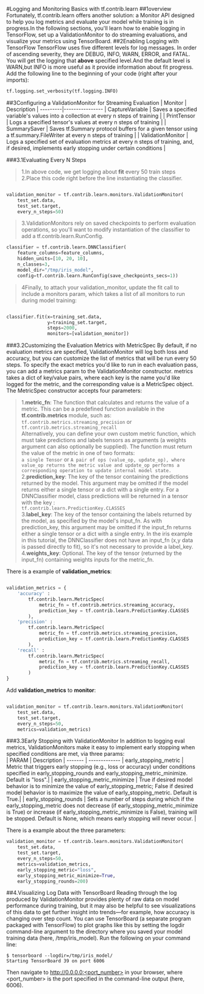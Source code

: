 #Logging and Monitoring Basics with tf.contrib.learn
##1overview
Fortunately, tf.contrib.learn offers another solution: a Monitor API designed to help you log metrics and evaluate your model while training is in progress.In the following sections, you'll learn how to enable logging in TensorFlow, set up a ValidationMonitor to do streaming evaluations, and visualize your metrics using TensorBoard.
##2Enabling Logging with TensorFlow
TensorFlow uses five different levels for log messages. In order of ascending severity, they are DEBUG, INFO, WARN, ERROR, and FATAL.</br>
You will get the logging that **above** specified level.And the default level is WARN,but INFO is more useful as it provide information about fit progress.</br>
Add the following line to the beginning of your code (right after your imports):</br>
```python
tf.logging.set_verbosity(tf.logging.INFO)
```
##3Configuring a ValidationMonitor for Streaming Evaluation
| Monitor | Description |
---------|----------------
| CaptureVariable | Saves a specified variable's values into a collection at every n steps of training |
| PrintTensor | Logs a specified tensor's values at every n steps of training |
| SummarySaver | Saves tf.Summary protocol buffers for a given tensor using a tf.summary.FileWriter at every n steps of training |
| ValidationMonitor | Logs a specified set of evaluation metrics at every n steps of training, and, if desired, implements early stopping under certain conditions |

###3.1Evaluating Every N Steps
>1.In above code, we get logging about **fit** every 50 train steps</br>
>2.Place this code right before the line instantiating the classifier.</br>
```python

validation_monitor = tf.contrib.learn.monitors.ValidationMonitor(
    test_set.data,
    test_set.target,
    every_n_steps=50)
```
>3.ValidationMonitors rely on saved checkpoints to perform evaluation operations, so you'll want to modify instantiation of the classifier to add a tf.contrib.learn.RunConfig.</br>
```python
classifier = tf.contrib.learn.DNNClassifier(
    feature_columns=feature_columns,
    hidden_units=[10, 20, 10],
    n_classes=3,
    model_dir="/tmp/iris_model",
    config=tf.contrib.learn.RunConfig(save_checkpoints_secs=1))
```
>4Finally, to attach your validation_monitor, update the fit call to include a monitors param, which takes a list of all monitors to run during model training:</br>
```python

classifier.fit(x=training_set.data,
               y=training_set.target,
               steps=2000,
               monitors=[validation_monitor])
```
###3.2Customizing the Evaluation Metrics with MetricSpec
By default, if no evaluation metrics are specified, ValidationMonitor will log both loss and accuracy, but you can customize the list of metrics that will be run every 50 steps. To specify the exact metrics you'd like to run in each evaluation pass, you can add a metrics param to the ValidationMonitor constructor. metrics takes a dict of key/value pairs, where each key is the name you'd like logged for the metric, and the corresponding value is a MetricSpec object.</br>
The MetricSpec constructor accepts four parameters:</br>
>1.**metric_fn**: The function that calculates and returns the value of a metric. This can be a predefined function available in the **tf.contrib.metrics** module, such as:</br>
`tf.contrib.metrics.streaming_precision` or `tf.contrib.metrics.streaming_recall`</br>
Alternatively, you can define your own custom metric function, which must take predictions and labels tensors as arguments (a weights argument can also optionally be supplied). The function must return the value of the metric in one of two formats:</br>
`a single Tensor` or `A pair of ops (value_op, update_op), where value_op returns the metric value and update_op performs a corresponding operation to update internal model state.`</br>
2.**prediction_key**: The key of the tensor containing the predictions returned by the model. This argument may be omitted if the model returns either a single tensor or a dict with a single entry. For a DNNClassifier model, class predictions will be returned in a tensor with the key :</br>
`tf.contrib.learn.PredictionKey.CLASSES`</br>
3.**label_key**: The key of the tensor containing the labels returned by the model, as specified by the model's input_fn. As with prediction_key, this argument may be omitted if the input_fn returns either a single tensor or a dict with a single entry. In the iris example in this tutorial, the DNNClassifier does not have an input_fn (x,y data is passed directly to fit), so it's not necessary to provide a label_key.</br>
4.**weights_key**: Optional. The key of the tensor (returned by the input_fn) containing weights inputs for the metric_fn.</br>

There is a example of **validation_metrics**:</br>
```python

validation_metrics = {
    'accuracy' :
        tf.contrib.learn.MetricSpec(
            metric_fn = tf.contrib.metrics.streaming_accuracy,
            prediction_key = tf.contrib.learn.PredictionKey.CLASSES
        ),
    'precision' :
        tf.contrib.learn.MetricSpec(
            metric_fn = tf.contrib.metrics.streaming_precision,
            prediction_key = tf.contrib.learn.PredictionKey.CLASSES
        ),
    'recall' :
        tf.contrib.learn.MetricSpec(
            metric_fn = tf.contrib.metrics.streaming_recall,
            prediction_key = tf.contrib.learn.PredictionKey.CLASSES
        )
}
```
Add **validation_metrics** to **monitor**:</br>
```python

validation_monitor = tf.contrib.learn.monitors.ValidationMonitor(
    test_set.data,
    test_set.target,
    every_n_steps=50,
    metrics=validation_metrics)
```
###3.3Early Stopping with ValidationMonitor
In addition to logging eval metrics, ValidationMonitors make it easy to implement early stopping when specified conditions are met, via three params:</br>
| PARAM | Description |
------- | -------------
| early_stopping_metric | Metric that triggers early stopping (e.g., loss or accuracy) under conditions specified in early_stopping_rounds and early_stopping_metric_minimize. Default is "loss".|
| early_stopping_metric_minimize | True if desired model behavior is to minimize the value of early_stopping_metric; False if desired model behavior is to maximize the value of early_stopping_metric. Default is True.|
| early_stopping_rounds | Sets a number of steps during which if the early_stopping_metric does not decrease (if early_stopping_metric_minimize is True) or increase (if early_stopping_metric_minimize is False), training will be stopped. Default is None, which means early stopping will never occur. |

There is a example about the three parameters:</br>
```python
validation_monitor = tf.contrib.learn.monitors.ValidationMonitor(
    test_set.data,
    test_set.target,
    every_n_steps=50,
    metrics=validation_metrics,
    early_stopping_metric="loss",
    early_stopping_metric_minimize=True,
    early_stopping_rounds=200)
```
##4.Visualizing Log Data with TensorBoard
Reading through the log produced by ValidationMonitor provides plenty of raw data on model performance during training, but it may also be helpful to see visualizations of this data to get further insight into trends—for example, how accuracy is changing over step count. You can use TensorBoard (a separate program packaged with TensorFlow) to plot graphs like this by setting the logdir command-line argument to the directory where you saved your model training data (here, /tmp/iris_model). Run the following on your command line:</br>
```shell
$ tensorboard --logdir=/tmp/iris_model/
Starting TensorBoard 39 on port 6006
```
Then navigate to http://0.0.0.0:<port_number> in your browser, where <port_number> is the port specified in the command-line output (here, 6006).
